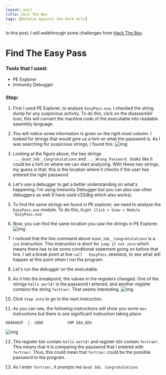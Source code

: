 ```yaml
---
layout: post
title: Hack The Box
tags: [Defense Against the Dark Arts]
---
```


In this post, I will walkthrough some challenges from [Hack The Box](https://www.hackthebox.eu/login).

# Find The Easy Pass
### Tools that I used:
- PE Explorer
- Immunity Debugger 

### Step:
1. First I used PE Explorer, to analyze `EasyPass.exe`. I checked the string dump for any suspicious activity. To do this, click on the disassemblr icon, this will convert the machine code of the executable into readable assembly language.

2. You will notice some information is given on the right most column. I looked for strings that would give us a hint on what the password is. As I was searching for suspicious strings, I found this:
![img](https://drive.google.com/uc?export=view&id=1kWxOt-CqiouhTy2xVpx8BNBBhKEx1AMy)

3. Looking at the figure above, the two strings `..._Good_Job__Congratulations` and `..._Wrong_Password_` looks like it could be a hint on where we can start analyzing. With these two strings, my guess is that, this is the location where it checks if the user has entered the right password.

4. Let's use a debugger to get a better understanding on what's happening. I'm using Immunity Debugger but you can also use other debuggers as well (I have used x32dbg which also works).

5. To find the same strings we found in PE explorer, we need to analyze the `EasyPass.exe` module. To do this,
`Right Click > View > Module 'EasyPass.exe'`

6. Now, you can find the same location you saw the strings in PE Explorer.
![img](https://drive.google.com/uc?export=view&id=1bMTKVfEjbxIvyn-4co9FWg2sxCWEp0Bl)

7. I noticed that the line command above `Good_Job__Congratulations` is a `jnz` instruction. This instruction is short for `jump if not zero` which means there has to be some conditional statement going on before that line. I set a break point at line `call	EasyPass.00404628`, to see what will happen at this point when I run the program.

8. Let's run the debugger on the executable.

9. As it hits the breakpoint, the values in the registers changed. One of the strings `hello world!` is the password I entered, and another register contains the string `fortran!`. That seems interesting.
![img](https://drive.google.com/uc?export=view&id=1cZJULbuqYI5bQFh4CqBm_huotwhmm0CF)

10. Click `Step into` to go to the next instruction.

11. As you can see, the following instructions will show you some `mov` instructions but there is one significant instruction taking place: 
```
0040462F  |. 39D0           CMP EAX,EDX
```
![img](https://drive.google.com/uc?export=view&id=1nKVFgfJuogvkuVWLXdwlz37vTDtuYA9j)

12. The register `EAX` contain `hello world!` and register `EDX` contain `fortran!`. This means that it is comparing the password that I entered with `fortran!`. Thus, this could mean that `fortran!` could be the possible password to the program.

13. As I enter `fortran!`, it prompts me `Good Job. Congratulations`
